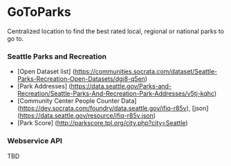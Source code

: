 # GoToParks
Centralized location to find the best rated local, regional or national parks to go to.

### Seattle Parks and Recreation
- [Open Dataset list] (https://communities.socrata.com/dataset/Seattle-Parks-Recreation-Open-Datasets/dgi8-q5en)
- [Park Addresses] (https://data.seattle.gov/Parks-and-Recreation/Seattle-Parks-And-Recreation-Park-Addresses/v5tj-kqhc)
- [Community Center People Counter Data] (https://dev.socrata.com/foundry/data.seattle.gov/ifiq-r85v), [json] (https://data.seattle.gov/resource/ifiq-r85v.json)
- [Park Score] (http://parkscore.tpl.org/city.php?city=Seattle)

### Webservice API
TBD